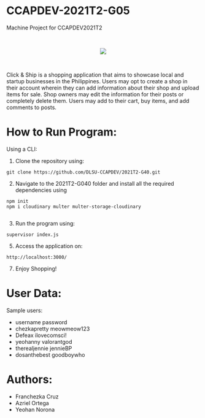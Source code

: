 # CCAPDEV-2021T2-G05

Machine Project for CCAPDEV2021T2

<br/><p align="center"><img src="https://res.cloudinary.com/dmgb45kl0/image/upload/v1621863005/logo_ieinpn.png"></p><br/>

Click & Ship is a shopping application that aims to showcase local and startup
businesses in the Philippines. Users may opt to create a shop in their account wherein
they can add information about their shop and upload items for sale. Shop owners
may edit the information for their posts or completely delete them. Users may add to
their cart, buy items, and add comments to posts.

# How to Run Program:

Using a CLI:

1. Clone the repository using:

```
git clone https://github.com/DLSU-CCAPDEV/2021T2-G40.git
```

2. Navigate to the 2021T2-G040 folder and install all the required dependencies using 
```
npm init 
npm i cloudinary multer multer-storage-cloudinary


```
3. Run the program using:

```
supervisor index.js
```


5. Access the application on:

```
http://localhost:3000/
```

7. Enjoy Shopping!

# User Data:

Sample users:
- username            password
- chezkapretty        meowmeow123
- Defeax              ilovecomsci!
- yeohanny            valorantgod
- therealjennie       jennieBP
- dosanthebest        goodboywho

# Authors:

- Franchezka Cruz
- Azriel Ortega
- Yeohan Norona
